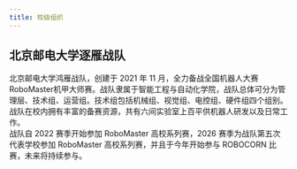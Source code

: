 ```yaml
---
title: 校级组织
---
```


## 北京邮电大学逐雁战队

北京邮电大学鸿雁战队，创建于 2021 年 11 月，全力备战全国机器人大赛RoboMaster机甲大师赛。战队隶属于智能工程与自动化学院，战队总体可分为管理层、技术组、运营组。技术组包括机械组、视觉组、电控组、硬件组四个组别。战队在校内拥有丰富的备赛资源，共有六间实验室上百平供机器人研发以及日常工作。  
战队自 2022 赛季开始参加 RoboMaster 高校系列赛，2026 赛季为战队第五次代表学校参加 RoboMaster 高校系列赛，并且于今年开始参与 ROBOCORN 比赛，未来将持续参与。
